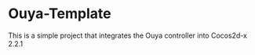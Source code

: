 Ouya-Template
=============

This is a simple project that integrates the Ouya controller into Cocos2d-x 2.2.1
